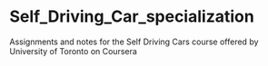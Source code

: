 # Self_Driving_Car_specialization
Assignments and notes for the Self Driving Cars course offered by University of Toronto on Coursera



